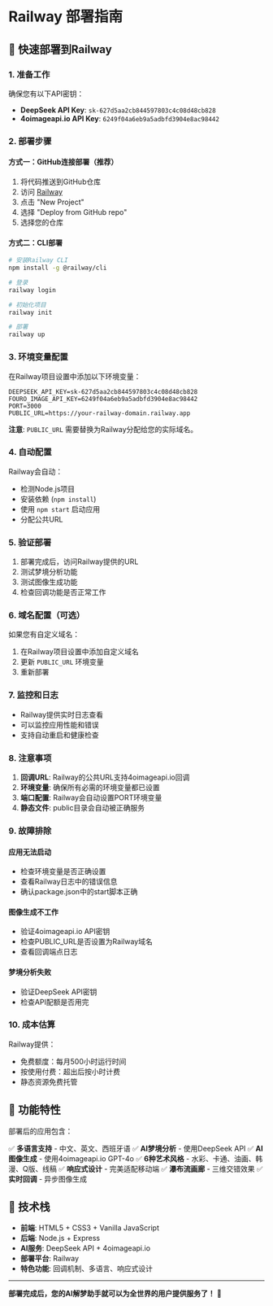 # Railway 部署指南

## 🚀 快速部署到Railway

### 1. 准备工作

确保您有以下API密钥：
- **DeepSeek API Key**: `sk-627d5aa2cb844597803c4c08d48cb828`
- **4oimageapi.io API Key**: `6249f04a6eb9a5adbfd3904e8ac98442`

### 2. 部署步骤

#### 方式一：GitHub连接部署（推荐）

1. 将代码推送到GitHub仓库
2. 访问 [Railway](https://railway.app/)
3. 点击 "New Project"
4. 选择 "Deploy from GitHub repo"
5. 选择您的仓库

#### 方式二：CLI部署

```bash
# 安装Railway CLI
npm install -g @railway/cli

# 登录
railway login

# 初始化项目
railway init

# 部署
railway up
```

### 3. 环境变量配置

在Railway项目设置中添加以下环境变量：

```
DEEPSEEK_API_KEY=sk-627d5aa2cb844597803c4c08d48cb828
FOURO_IMAGE_API_KEY=6249f04a6eb9a5adbfd3904e8ac98442
PORT=3000
PUBLIC_URL=https://your-railway-domain.railway.app
```

**注意**: `PUBLIC_URL` 需要替换为Railway分配给您的实际域名。

### 4. 自动配置

Railway会自动：
- 检测Node.js项目
- 安装依赖 (`npm install`)
- 使用 `npm start` 启动应用
- 分配公共URL

### 5. 验证部署

1. 部署完成后，访问Railway提供的URL
2. 测试梦境分析功能
3. 测试图像生成功能
4. 检查回调功能是否正常工作

### 6. 域名配置（可选）

如果您有自定义域名：
1. 在Railway项目设置中添加自定义域名
2. 更新 `PUBLIC_URL` 环境变量
3. 重新部署

### 7. 监控和日志

- Railway提供实时日志查看
- 可以监控应用性能和错误
- 支持自动重启和健康检查

### 8. 注意事项

1. **回调URL**: Railway的公共URL支持4oimageapi.io回调
2. **环境变量**: 确保所有必需的环境变量都已设置
3. **端口配置**: Railway会自动设置PORT环境变量
4. **静态文件**: public目录会自动被正确服务

### 9. 故障排除

#### 应用无法启动
- 检查环境变量是否正确设置
- 查看Railway日志中的错误信息
- 确认package.json中的start脚本正确

#### 图像生成不工作
- 验证4oimageapi.io API密钥
- 检查PUBLIC_URL是否设置为Railway域名
- 查看回调端点日志

#### 梦境分析失败
- 验证DeepSeek API密钥
- 检查API配额是否用完

### 10. 成本估算

Railway提供：
- 免费额度：每月500小时运行时间
- 按使用付费：超出后按小时计费
- 静态资源免费托管

## 📱 功能特性

部署后的应用包含：

✅ **多语言支持** - 中文、英文、西班牙语
✅ **AI梦境分析** - 使用DeepSeek API
✅ **AI图像生成** - 使用4oimageapi.io GPT-4o
✅ **6种艺术风格** - 水彩、卡通、油画、韩漫、Q版、线稿
✅ **响应式设计** - 完美适配移动端
✅ **瀑布流画廊** - 三维交错效果
✅ **实时回调** - 异步图像生成

## 🔧 技术栈

- **前端**: HTML5 + CSS3 + Vanilla JavaScript
- **后端**: Node.js + Express
- **AI服务**: DeepSeek API + 4oimageapi.io
- **部署平台**: Railway
- **特色功能**: 回调机制、多语言、响应式设计

---

**部署完成后，您的AI解梦助手就可以为全世界的用户提供服务了！** 🌟
